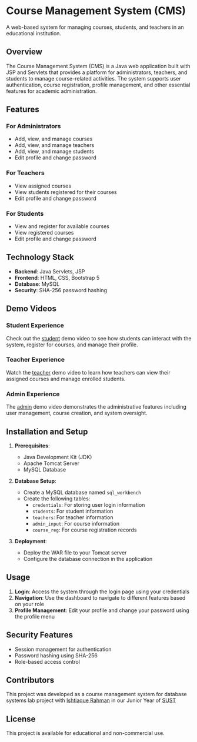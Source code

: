 # Course Management System (CMS)

A web-based system for managing courses, students, and teachers in an educational institution.

## Overview

The Course Management System (CMS) is a Java web application built with JSP and Servlets that provides a platform for administrators, teachers, and students to manage course-related activities. The system supports user authentication, course registration, profile management, and other essential features for academic administration.

## Features

### For Administrators
- Add, view, and manage courses
- Add, view, and manage teachers
- Add, view, and manage students
- Edit profile and change password

### For Teachers
- View assigned courses
- View students registered for their courses
- Edit profile and change password

### For Students
- View and register for available courses
- View registered courses
- Edit profile and change password

## Technology Stack

- **Backend**: Java Servlets, JSP
- **Frontend**: HTML, CSS, Bootstrap 5
- **Database**: MySQL
- **Security**: SHA-256 password hashing

## Demo Videos

### Student Experience
Check out the [student](https://github.com/mmmim24/CMS/blob/master/student.mkv) demo video to see how students can interact with the system, register for courses, and manage their profile.

### Teacher Experience
Watch the [teacher](https://github.com/mmmim24/CMS/blob/master/teacher.mkv) demo video to learn how teachers can view their assigned courses and manage enrolled students.

### Admin Experience
The [admin](https://github.com/mmmim24/CMS/blob/master/admin.mkv) demo video demonstrates the administrative features including user management, course creation, and system oversight.

## Installation and Setup

1. **Prerequisites**:
   - Java Development Kit (JDK)
   - Apache Tomcat Server
   - MySQL Database

2. **Database Setup**:
   - Create a MySQL database named `sql_workbench`
   - Create the following tables:
     - `credentials`: For storing user login information
     - `students`: For student information
     - `teachers`: For teacher information
     - `admin_input`: For course information
     - `course_reg`: For course registration records

3. **Deployment**:
   - Deploy the WAR file to your Tomcat server
   - Configure the database connection in the application

## Usage

1. **Login**: Access the system through the login page using your credentials
2. **Navigation**: Use the dashboard to navigate to different features based on your role
3. **Profile Management**: Edit your profile and change your password using the profile menu

## Security Features

- Session management for authentication
- Password hashing using SHA-256
- Role-based access control

## Contributors

This project was developed as a course management system for database systems lab project with [Ishtiaque Rahman](https://github.com/Ishtiaque404) in our Junior Year of [SUST](https://www.sust.edu/)

## License

This project is available for educational and non-commercial use.